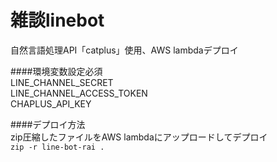 # 雑談linebot
自然言語処理API「catplus」使用、AWS lambdaデプロイ  


####環境変数設定必須  
LINE_CHANNEL_SECRET  
LINE_CHANNEL_ACCESS_TOKEN  
CHAPLUS_API_KEY  

####デプロイ方法  
zip圧縮したファイルをAWS lambdaにアップロードしてデプロイ  
`zip -r line-bot-rai .`